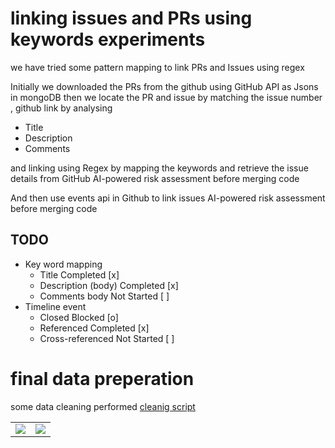 # linking issues and PRs using keywords experiments
we have tried some pattern mapping to link PRs and Issues using regex

Initially we downloaded the PRs from the github using GitHub API as Jsons in mongoDB then we locate the PR and issue by matching the issue number , github link by analysing 
- Title
- Description 
- Comments 

and linking using Regex by mapping the keywords and retrieve the issue details from GitHub AI-powered risk assessment before merging code

And then use events api in Github to link issues AI-powered risk assessment before merging code

## TODO

- Key word mapping 
    - Title Completed [x]
    - Description (body) Completed [x]
    - Comments body  Not Started [ ]
- Timeline event 
    - Closed Blocked [o]
    - Referenced Completed [x]
    - Cross-referenced Not Started [ ]  

# final data preperation
some data cleaning performed [cleanig script](final_data_preperation.ipynb)


<table width="100%">
  <tr>
    <td align="left">
      <a href="../commit_id_issue_pr_lnking/readme.md"><img src="https://img.shields.io/badge/Previous-blue?style=for-the-badge"></a>
    </td>
    <td align="right">
      <a href="../SZZ/readme.md"><img src="https://img.shields.io/badge/Next-green?style=for-the-badge"></a>
    </td>
  </tr>
</table>